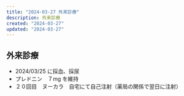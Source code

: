 ```yaml
---
title: "2024-03-27 外来診療"
description: 外来診療
created: "2024-03-27"
updated: "2024-03-27"
---
```


## 外来診療

- 2024/03/25 に採血、採尿
- プレドニン　７mg を維持
- ２０回目　ヌーカラ　自宅にて自己注射（薬局の関係で翌日に注射）

